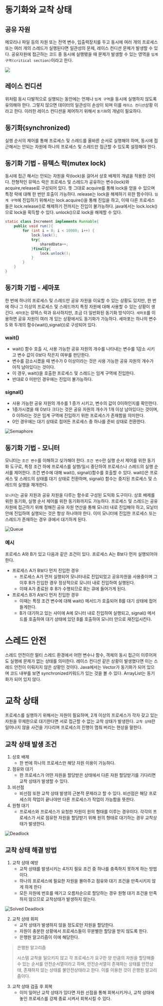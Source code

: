 # 동기화와 교착 상태

## 공유 자원
메모리나 파일 등의 자원 또는 전역 변수, 입출력장치를 두고 동시에 여러 개의 프로세스 또는 여러 개의 스레드가 실행된다면 일관성의 문제, 레이스 컨디션 문제가 발생할 수 있다.
공유자원에 접근하는 코드 중 동시에 실행됐을 때 문제가 발생할 수 있는 영역을 `임계 구역(critical section)`이라고 한다. 

<img src="../image/RaceCondition.jpg">

## 레이스 컨디션
위처럼 동시 다발적으로 실행되는 동안에는 언제나 `임계 구역`을 동시에 실행하지 않도록 유의해야 한다. 그렇지 않으면 데이터의 일관성이 손상이 되며 이를 `레이스 컨디션`상황 이라고 한다.
이러한 레이스 컨디션을 제어하기 위해서 `동기화`의 개념이 필요하다.

## 동기화(synchronized)

실행 순서의 제어를 통해 프로세스 및 스레드를 올바른 순서로 실행해야 하며, 동시에 접근해서는 안되는 자원에 하나의 프로세스 및 스레드만 접근할 수 있도록 설정해야 한다.

## 동기화 기법 - 뮤텍스 락(mutex lock)

동시에 접근 해서는 안되는 자원을 락(lock)을 걸어서 상호 배제의 개념을 적용한 것이다.
전형적인 뮤텍스 락은 프로세스 및 스레드가 공유하는 변수(lock)와 acquire,release로 구성되어 있다.
뜻 그대로 acquire를 통해 lock을 얻을 수 있으며 특정 락에 대해 한 번만 호출이 가능하다. release는 lock을 해제하기 위한 함수이다.
`임계 구역`에 진입하기 위해서는 lock.acquire()을 통해 진입을 하고, 이때 다른 프로세스들은 lock.release()로 해제하기 전까지는 진입이 불가능하다.
java에서는 lock.lock()으로 lock을 획득할 수 있다. unlock()으로 lock을 해제할 수 있다.
```java
static class Increment implements Runnable{
    public void run(){
        for (int i = 0; i < 10000; i++) {
            lock.lock();
            try{
                sharedData++;
            }finally{
                lock.unlock();
            }
        }
    }
}
```

## 동기화 기법 - 세마포

한 번에 하나의 프로세스 및 스레드만 공유 자원을 이요할 수 있는 상황도 있지만, 한 번에 하나 그 이상의 프로세스 및 스레드까지 특정 자원에 대해 사용할 수 있는 상황이 생긴다.
`세마포`는 뮤텍스 락과 유사하지만, 조금 더 일반화된 동기화 방식이다.
`세마포`를 이용하면 공유 자원이 여러 개 있는 상황에서도 동기화가 가능하다.
세마포는 하나의 변수 S 와 두개의 함수(wait(),signal())로 구성되어 있다.


### wait()

- wait() 함수 호출 시, 사용 가능한 공유 자원의 개수를 나타내는 변수를 1감소 시키고 변수 값이 0보다 작은지 여부를 판단한다.
- 변수를 감소시켰을 때 변수가 0 이상이라는 것은 사용 가능한 공유 자원의 개수가 아직 남아있다는 것이다.
- 이 경우, wait()을 호출한 프로세스 및 스레드는 임계 구역에 진입한다.
- 반대로 0 미만인 경우에는 진입이 불가능하다.


### signal()

- 사용 가능한 공유 자원의 개수를 1 증가 시키고, 변수의 값이 0이하인지를 확인한다. 
- 1증가시켰을 때 0보다 크다는 것은 공유 자원의 개수가 1개 이상 남아있다는 것이며, 0 이하라는 것은 임계 구역에 진입하기 위한 프로세스가 존재함을 의미한다.
- 0인 경우에는 대기 상태로 접어든 프로세스 중 하나를 준비 상태로 전환한다.

<img src="../image/Semaphore.jpg" alt="Semaphore">


## 동기화 기법 - 모니터

모니터는 `조건 변수`를 이해하고 싲가해야 한다. `조건 변수`란 실행 순서 제어를 위한 동기화 도구로, 특정 조건 하에 프로세스를 실행/일시 중단하여 프로세스나 스레드의 실행 순서를 제어한다.
조건 변수에 대해 wait(), signal()함수를 호출할 수 있다. wait()은 프로세스 및 스레드의 상태를 대기 상태로 전환하며, signal() 함수는 중지된 프로세스 및 스레드의 실행을 재개한다.


`모니터`는 공유 자원과 공유 자원을 다루는 함수로 구성된 도익화 도구이다.
상호 배제를 위한 동기화, 실행 순서 제어를 위한 동기화까지도 가능하다.
프로세스 및 스레드는 공유 자원에 접근하기 위해 정해진 공유 자원 연산을 통해 모니터 내로 진입해야 하고, 모닡터 안에 진입하여 실행되는 것은 항상 하나여야 한다.
이미 모니터에 진입한 프로세스 또는 스레드가 존재하는 경우 큐에서 대기하게 된다.

<img src="../image/queue.jpg" alt="Queue">

### 예시

프로세스 A와 B가 있고 다음과 같은 조건이 있다. 프로세스 A는 B보다 먼저 실행되어야 한다.

- 프로세스 A가 B보다 먼저 진입한 경우
  - 프로세스 A가 먼저 실행되어 모니터내로 진입되었고 공유자원을 사용중이며 그 이후 B가 진입한 경우 정상적으로 모니터 내로 진입하여 실행된다.
  - 이때 A가 종료된 후 B가 수행되므로 B는 큐에 들어가게 된다.
- 프로세스 B가 A보다 먼저 진입한 경우
  - 이때는 특정 조건 변수에 대해 wait() 메서드가 호출되어 B를 대기 상태에 접어들게한다.
  - B가 대기하고 있는 사이에 A에 모니터 내로 진입하여 실행되고, signal() 메서드를 호출하여 대기 상태에 있던 B를 호출하여 모니터 안으로 재진입시킨다.



# 스레드 안전

스레드 안전이란 멀티 스레드 환경에서 어떤 변수나 함수, 객체의 동시 접근이 이루어져도 실행에 문제가 없는 상태를 의미한다. 
레이스 컨디션 같은 상황이 발생했다면 이는 스레드 안전이 이뤄지지 않은 상황인 것이다.
Java에서는 Vector가 동기화가 되어 있으며 코드 내부를 보면 synchronized키워드가 있는 것을 볼 수 있다.
ArrayList는 동기화가 되어 있지 않다.

# 교착 상태

프로세스를 실행하기 위해서는 자원이 필요하며, 2개 이상의 프로세스가 각자 갖고 있는 자원을 무제한으로 대기한다면 서로 접근할 수 없는 교착 상태가 발생한다.
`교착 상태`란 일어나지 않을 사건을 기다리며 프로세스의 진행이 멈춰 버리는 현상을 말한다.

## 교착 상태 발생 조건

1. 상호 배제
   - 한 번에 하나의 프로세스만 해당 자원 이용이 가능하다.
2. 점유와 대기
    - 한 프로세스가 어떤 자원을 할당받은 상태에서 다른 자원 할당받기를 기다리면 교착 상태가 발생할 수 있다.
3. 비선점
   - 비선점 또한 교착 상태 발생의 근본적 문제라고 할 수 있다. 비선점은 해당 프로세스의 작업이 끝나야만 다른 프로세스가 작업이 가능함을 뜻한다.
4. 원형 대기
   - 프로세스와 프로세스가 요청한 자원이 원의 형태를 이루는 경우이다. 각각의 프로세스가 서로 점유한 자원을 할당받기 위해 원의 형태로 대기하는 경우 교착상태가 발생한다.

<img src="../image/Deadlock.jpg" alt="Deadlock">


## 교착 상태 해결 방법

1. 교착 상태 예방
    - 교착 상태를 발생시키는 4가지 필요 조건 중 하나를 충족하지 못하게 하는 방법이다.
    - 하나의 프로세스에 필요한 자원을 몰아주고 점유와 대기 조건을 만족시키지 않게 하게 한다
    - 모든 자원에 번호를 매기고 오름차순으로 할당하는 경우 원형 대기 조건을 만족하지 않으므로 교착상태가 발생하지 않는다.

<img src="../image/SolvedDeadlock.jpg" alt="Solved Deadlock"   >

2. 교착 상태 회피
   - 교착 상태가 발생하지 않을 정도로만 자원을 할당한다.
   - 자원이 충분한 상황에서 프로세스들이 무분별한 할당을 받지 않도록 한다.
   - 은행원 알고리즘이 이에 해당한다.

>은행원 알고리즘
> 
> 시스템 교착을 일으키지 않고 각 프로세스가 요구한 양 만큼의 자원을 할당해줄 수 있는 순서를 안전순서열이라고 하며, 안전순서열이 존재하는 상태를 안전상태, 존재하지 않는 상태를 불안전상태라고 한다.
> 이를 이용한 것이 은행원 알고리즘이다.

3. 교착 상태 검출 후 회복
   - 이미 일어난 교착 상태가 있다면 자원 선점을 통해 회복시키거나, 교착 상태에 놓인 프로세스를 강제 종료 시켜서 회복시킬 수 있다.
